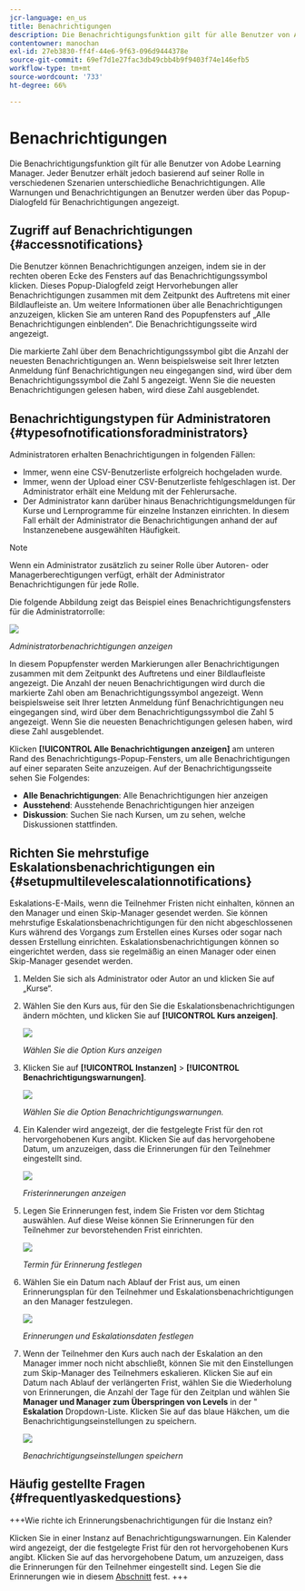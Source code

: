 ```yaml
---
jcr-language: en_us
title: Benachrichtigungen
description: Die Benachrichtigungsfunktion gilt für alle Benutzer von Adobe Learning Manager. Jeder Benutzer erhält jedoch basierend auf seiner Rolle in verschiedenen Szenarien unterschiedliche Arten von Benachrichtigungen.
contentowner: manochan
exl-id: 27eb3830-ff4f-44e6-9f63-096d9444378e
source-git-commit: 69ef7d1e27fac3db49cbb4b9f9403f74e146efb5
workflow-type: tm+mt
source-wordcount: '733'
ht-degree: 66%

---
```


# Benachrichtigungen

Die Benachrichtigungsfunktion gilt für alle Benutzer von Adobe Learning Manager. Jeder Benutzer erhält jedoch basierend auf seiner Rolle in verschiedenen Szenarien unterschiedliche Benachrichtigungen. Alle Warnungen und Benachrichtigungen an Benutzer werden über das Popup-Dialogfeld für Benachrichtigungen angezeigt.

## Zugriff auf Benachrichtigungen {#accessnotifications}

Die Benutzer können Benachrichtigungen anzeigen, indem sie in der rechten oberen Ecke des Fensters auf das Benachrichtigungssymbol klicken. Dieses Popup-Dialogfeld zeigt Hervorhebungen aller Benachrichtigungen zusammen mit dem Zeitpunkt des Auftretens mit einer Bildlaufleiste an. Um weitere Informationen über alle Benachrichtigungen anzuzeigen, klicken Sie am unteren Rand des Popupfensters auf „Alle Benachrichtigungen einblenden“. Die Benachrichtigungsseite wird angezeigt.

Die markierte Zahl über dem Benachrichtigungssymbol gibt die Anzahl der neuesten Benachrichtigungen an. Wenn beispielsweise seit Ihrer letzten Anmeldung fünf Benachrichtigungen neu eingegangen sind, wird über dem Benachrichtigungssymbol die Zahl 5 angezeigt. Wenn Sie die neuesten Benachrichtigungen gelesen haben, wird diese Zahl ausgeblendet.

## Benachrichtigungstypen für Administratoren {#typesofnotificationsforadministrators}

Administratoren erhalten Benachrichtigungen in folgenden Fällen:

* Immer, wenn eine CSV-Benutzerliste erfolgreich hochgeladen wurde.
* Immer, wenn der Upload einer CSV-Benutzerliste fehlgeschlagen ist. Der Administrator erhält eine Meldung mit der Fehlerursache.
* Der Administrator kann darüber hinaus Benachrichtigungsmeldungen für Kurse und Lernprogramme für einzelne Instanzen einrichten. In diesem Fall erhält der Administrator die Benachrichtigungen anhand der auf Instanzenebene ausgewählten Häufigkeit.

>[!NOTE]
>
>Wenn ein Administrator zusätzlich zu seiner Rolle über Autoren- oder Managerberechtigungen verfügt, erhält der Administrator Benachrichtigungen für jede Rolle.

Die folgende Abbildung zeigt das Beispiel eines Benachrichtigungsfensters für die Administratorrolle:

![](assets/admin-notification.png)

*Administratorbenachrichtigungen anzeigen*

In diesem Popupfenster werden Markierungen aller Benachrichtigungen zusammen mit dem Zeitpunkt des Auftretens und einer Bildlaufleiste angezeigt. Die Anzahl der neuen Benachrichtigungen wird durch die markierte Zahl oben am Benachrichtigungssymbol angezeigt. Wenn beispielsweise seit Ihrer letzten Anmeldung fünf Benachrichtigungen neu eingegangen sind, wird über dem Benachrichtigungssymbol die Zahl 5 angezeigt. Wenn Sie die neuesten Benachrichtigungen gelesen haben, wird diese Zahl ausgeblendet.

Klicken **[!UICONTROL Alle Benachrichtigungen anzeigen]** am unteren Rand des Benachrichtigungs-Popup-Fensters, um alle Benachrichtigungen auf einer separaten Seite anzuzeigen. Auf der Benachrichtigungsseite sehen Sie Folgendes:

* **Alle Benachrichtigungen**: Alle Benachrichtigungen hier anzeigen
* **Ausstehend**: Ausstehende Benachrichtigungen hier anzeigen
* **Diskussion**: Suchen Sie nach Kursen, um zu sehen, welche Diskussionen stattfinden.

## Richten Sie mehrstufige Eskalationsbenachrichtigungen ein {#setupmultilevelescalationnotifications}

Eskalations-E-Mails, wenn die Teilnehmer Fristen nicht einhalten, können an den Manager und einen Skip-Manager gesendet werden. Sie können mehrstufige Eskalationsbenachrichtigungen für den nicht abgeschlossenen Kurs während des Vorgangs zum Erstellen eines Kurses oder sogar nach dessen Erstellung einrichten. Eskalationsbenachrichtigungen können so eingerichtet werden, dass sie regelmäßig an einen Manager oder einen Skip-Manager gesendet werden.

1. Melden Sie sich als Administrator oder Autor an und klicken Sie auf „Kurse“.
1. Wählen Sie den Kurs aus, für den Sie die Eskalationsbenachrichtigungen ändern möchten, und klicken Sie auf **[!UICONTROL Kurs anzeigen]**.

   ![](assets/view-courses.png)

   *Wählen Sie die Option Kurs anzeigen*

1. Klicken Sie auf **[!UICONTROL Instanzen]** > **[!UICONTROL Benachrichtigungswarnungen]**.

   ![](assets/notification-alert.png)

   *Wählen Sie die Option Benachrichtigungswarnungen.*

1. Ein Kalender wird angezeigt, der die festgelegte Frist für den rot hervorgehobenen Kurs angibt. Klicken Sie auf das hervorgehobene Datum, um anzuzeigen, dass die Erinnerungen für den Teilnehmer eingestellt sind.

   ![](assets/deadline-calender.png)

   *Fristerinnerungen anzeigen*

1. Legen Sie Erinnerungen fest, indem Sie Fristen vor dem Stichtag auswählen. Auf diese Weise können Sie Erinnerungen für den Teilnehmer zur bevorstehenden Frist einrichten.

   ![](assets/deadline-reminder.png)

   *Termin für Erinnerung festlegen*

1. Wählen Sie ein Datum nach Ablauf der Frist aus, um einen Erinnerungsplan für den Teilnehmer und Eskalationsbenachrichtigungen an den Manager festzulegen.

   ![](assets/set-reminders-andescalation.png)

   *Erinnerungen und Eskalationsdaten festlegen*

1. Wenn der Teilnehmer den Kurs auch nach der Eskalation an den Manager immer noch nicht abschließt, können Sie mit den Einstellungen zum Skip-Manager des Teilnehmers eskalieren. Klicken Sie auf ein Datum nach Ablauf der verlängerten Frist, wählen Sie die Wiederholung von Erinnerungen, die Anzahl der Tage für den Zeitplan und wählen Sie **Manager und Manager zum Überspringen von Levels** in der &quot; **Eskalation** Dropdown-Liste. Klicken Sie auf das blaue Häkchen, um die Benachrichtigungseinstellungen zu speichern.

   ![](assets/reminder-to-managerandskipmanager.png)

   *Benachrichtigungseinstellungen speichern*

## Häufig gestellte Fragen {#frequentlyaskedquestions}

+++Wie richte ich Erinnerungsbenachrichtigungen für die Instanz ein?

Klicken Sie in einer Instanz auf Benachrichtigungswarnungen. Ein Kalender wird angezeigt, der die festgelegte Frist für den rot hervorgehobenen Kurs angibt. Klicken Sie auf das hervorgehobene Datum, um anzuzeigen, dass die Erinnerungen für den Teilnehmer eingestellt sind. Legen Sie die Erinnerungen wie in diesem [Abschnitt](user-notifications.md#Setupmultilevelescalationnotifications) fest.
+++
